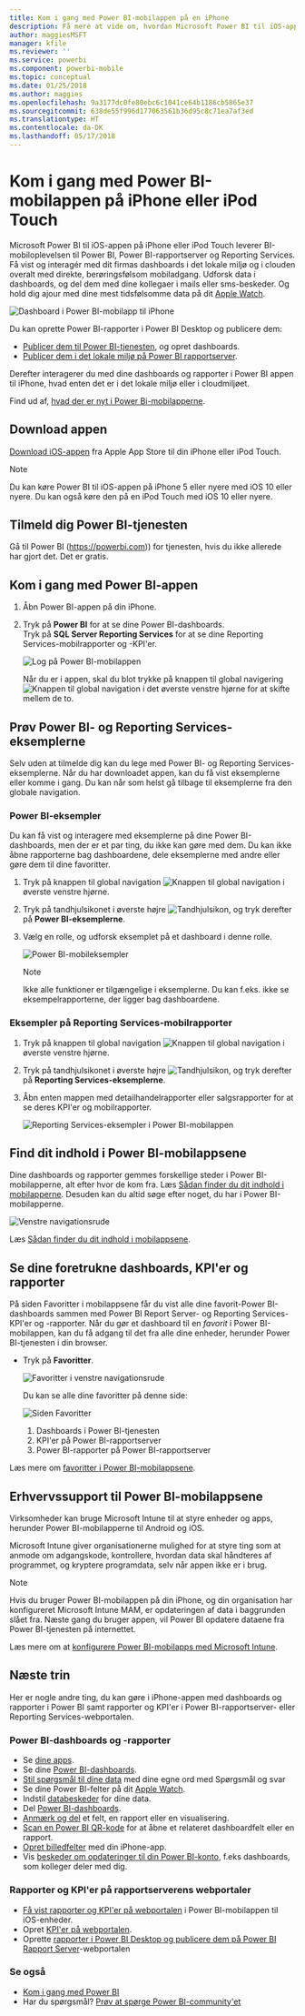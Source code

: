 ```yaml
---
title: Kom i gang med Power BI-mobilappen på en iPhone
description: Få mere at vide om, hvordan Microsoft Power BI til iOS-appen på iPhone giver dig Power BI med mobiladgang til oplysninger i det lokale miljø i virksomheden og i clouden.
author: maggiesMSFT
manager: kfile
ms.reviewer: ''
ms.service: powerbi
ms.component: powerbi-mobile
ms.topic: conceptual
ms.date: 01/25/2018
ms.author: maggies
ms.openlocfilehash: 9a3177dc0fe80ebc6c1041ce64b1186cb5865e37
ms.sourcegitcommit: 638de55f996d177063561b36d95c8c71ea7af3ed
ms.translationtype: HT
ms.contentlocale: da-DK
ms.lasthandoff: 05/17/2018
---
```

# <a name="get-started-with-the-power-bi-mobile-app-on-an-iphone-or-ipod-touch"></a>Kom i gang med Power BI-mobilappen på iPhone eller iPod Touch
Microsoft Power BI til iOS-appen på iPhone eller iPod Touch leverer BI-mobiloplevelsen til Power BI, Power BI-rapportserver og Reporting Services. Få vist og interagér med dit firmas dashboards i det lokale miljø og i clouden overalt med direkte, berøringsfølsom mobiladgang. Udforsk data i dashboards, og del dem med dine kollegaer i mails eller sms-beskeder. Og hold dig ajour med dine mest tidsfølsomme data på dit [Apple Watch](mobile-apple-watch.md).  

![Dashboard i Power BI-mobilapp til iPhone](media/mobile-iphone-app-get-started/power-bi-mobile-get-started-dash.png)

Du kan oprette Power BI-rapporter i Power BI Desktop og publicere dem:

* [Publicer dem til Power BI-tjenesten](service-get-started.md), og opret dashboards.
* [Publicer dem i det lokale miljø på Power BI rapportserver](report-server/quickstart-create-powerbi-report.md).

Derefter interagerer du med dine dashboards og rapporter i Power BI appen til iPhone, hvad enten det er i det lokale miljø eller i cloudmiljøet.

Find ud af, [hvad der er nyt i Power Bi-mobilapperne](mobile-whats-new-in-the-mobile-apps.md).

## <a name="download-the-app"></a>Download appen
[Download iOS-appen](http://go.microsoft.com/fwlink/?LinkId=522062 "Download iPhone-appen") fra Apple App Store til din iPhone eller iPod Touch.

> [!NOTE]
> Du kan køre Power BI til iOS-appen på iPhone 5 eller nyere med iOS 10 eller nyere. Du kan også køre den på en iPod Touch med iOS 10 eller nyere.
> 
> 

## <a name="sign-up-for-the-power-bi-service"></a>Tilmeld dig Power BI-tjenesten
Gå til Power BI (https://powerbi.com)) for tjenesten, hvis du ikke allerede har gjort det. Det er gratis.

## <a name="get-started-with-the-power-bi-app"></a>Kom i gang med Power BI-appen
1. Åbn Power BI-appen på din iPhone.
2. Tryk på **Power BI** for at se dine Power BI-dashboards.  
   Tryk på **SQL Server Reporting Services** for at se dine Reporting Services-mobilrapporter og -KPI'er.
   
   ![Log på Power BI-mobilappen](media/mobile-iphone-app-get-started/power-bi-connect-to-login.png)
   
   Når du er i appen, skal du blot trykke på knappen til global navigering ![Knappen til global navigation](media/mobile-iphone-app-get-started/power-bi-iphone-global-nav-button.png) i det øverste venstre hjørne for at skifte mellem de to. 

## <a name="try-the-power-bi-and-reporting-services-samples"></a>Prøv Power BI- og Reporting Services-eksemplerne
Selv uden at tilmelde dig kan du lege med Power BI- og Reporting Services-eksemplerne. Når du har downloadet appen, kan du få vist eksemplerne eller komme i gang. Du kan når som helst gå tilbage til eksemplerne fra den globale navigation.

### <a name="power-bi-samples"></a>Power BI-eksempler
Du kan få vist og interagere med eksemplerne på dine Power BI-dashboards, men der er et par ting, du ikke kan gøre med dem. Du kan ikke åbne rapporterne bag dashboardene, dele eksemplerne med andre eller gøre dem til dine favoritter.

1. Tryk på knappen til global navigation ![Knappen til global navigation](media/mobile-iphone-app-get-started/power-bi-iphone-global-nav-button.png) i øverste venstre hjørne.
2. Tryk på tandhjulsikonet i øverste højre ![Tandhjulsikon](media/mobile-iphone-app-get-started/power-bi-ios-gear-icon.png), og tryk derefter på **Power BI-eksemplerne**.
3. Vælg en rolle, og udforsk eksemplet på et dashboard i denne rolle.  
   
   ![Power BI-mobileksempler](media/mobile-iphone-app-get-started/power-bi-iphone-powerbi-samples.png)
   
   > [!NOTE]
   > Ikke alle funktioner er tilgængelige i eksemplerne. Du kan f.eks. ikke se eksempelrapporterne, der ligger bag dashboardene. 
   > 
   > 

### <a name="reporting-services-mobile-report-samples"></a>Eksempler på Reporting Services-mobilrapporter
1. Tryk på knappen til global navigation ![Knappen til global navigation](media/mobile-iphone-app-get-started/power-bi-iphone-global-nav-button.png) i øverste venstre hjørne.
2. Tryk på tandhjulsikonet i øverste højre ![Tandhjulsikon](media/mobile-iphone-app-get-started/power-bi-ios-gear-icon.png), og tryk derefter på **Reporting Services-eksemplerne**.
3. Åbn enten mappen med detailhandelrapporter eller salgsrapporter for at se deres KPI'er og mobilrapporter.
   
   ![Reporting Services-eksempler i Power BI-mobilappen](media/mobile-iphone-app-get-started/power-bi-iphone-ssrs-samples.png)

## <a name="find-your-content-in-the-power-bi-mobile-apps"></a>Find dit indhold i Power BI-mobilappsene
Dine dashboards og rapporter gemmes forskellige steder i Power BI-mobilapperne, alt efter hvor de kom fra. Læs [Sådan finder du dit indhold i mobilapperne](mobile-apps-find-content-mobile-devices.md). Desuden kan du altid søge efter noget, du har i Power BI-mobilapperne. 

![Venstre navigationsrude](media/mobile-iphone-app-get-started/power-bi-iphone-left-nav.png)

Læs [Sådan finder du dit indhold i mobilappsene](mobile-apps-find-content-mobile-devices.md).

## <a name="view-your-favorite-dashboards-kpis-and-reports"></a>Se dine foretrukne dashboards, KPI'er og rapporter
På siden Favoritter i mobilappsene får du vist alle dine favorit-Power BI-dashboards sammen med Power BI Report Server- og Reporting Services-KPI'er og -rapporter. Når du gør et dashboard til en *favorit* i Power BI-mobilappen, kan du få adgang til det fra alle dine enheder, herunder Power BI-tjenesten i din browser. 

* Tryk på **Favoritter**.
  
   ![Favoritter i venstre navigationsrude](media/mobile-iphone-app-get-started/power-bi-iphone-favorites-nav.png)
  
   Du kan se alle dine favoritter på denne side:
  
   ![Siden Favoritter](media/mobile-iphone-app-get-started/power-bi-iphone-faves-report-server-number-callouts.png)
  
  1. Dashboards i Power BI-tjenesten
  2. KPI'er på Power BI-rapportserver
  3. Power BI-rapporter på Power BI-rapportserver

Læs mere om [favoritter i Power BI-mobilappsene](mobile-apps-favorites.md).

## <a name="enterprise-support-for-the-power-bi-mobile-apps"></a>Erhvervssupport til Power BI-mobilappsene
Virksomheder kan bruge Microsoft Intune til at styre enheder og apps, herunder Power BI-mobilapperne til Android og iOS.

Microsoft Intune giver organisationerne mulighed for at styre ting som at anmode om adgangskode, kontrollere, hvordan data skal håndteres af programmet, og kryptere programdata, selv når appen ikke er i brug.

> [!NOTE]
> Hvis du bruger Power BI-mobilappen på din iPhone, og din organisation har konfigureret Microsoft Intune MAM, er opdateringen af data i baggrunden slået fra. Næste gang du bruger appen, vil Power BI opdatere dataene fra Power BI-tjenesten på internettet.
> 
> 

Læs mere om at [konfigurere Power BI-mobilapps med Microsoft Intune](service-admin-mobile-intune.md). 

## <a name="next-steps"></a>Næste trin
Her er nogle andre ting, du kan gøre i iPhone-appen med dashboards og rapporter i Power BI samt rapporter og KPI'er i Power BI-rapportserver- eller Reporting Services-webportalen.

### <a name="power-bi-dashboards-and-reports"></a>Power BI-dashboards og -rapporter
* Se [dine apps](service-install-use-apps.md).
* Se dine [Power BI-dashboards](mobile-apps-view-dashboard.md).
* [Stil spørgsmål til dine data](mobile-apps-ios-qna.md) med dine egne ord med Spørgsmål og svar
* Se dine Power BI-felter på dit [Apple Watch](mobile-apple-watch.md).
* Indstil [databeskeder](mobile-set-data-alerts-in-the-mobile-apps.md) for dine data.
* Del [Power BI-dashboards](mobile-share-dashboard-from-the-mobile-apps.md).
* [Anmærk og del](mobile-annotate-and-share-a-tile-from-the-mobile-apps.md) et felt, en rapport eller en visualisering.
* [Scan en Power BI QR-kode](mobile-apps-qr-code.md) for at åbne et relateret dashboardfelt eller en rapport.
* [Opret billedfelter](mobile-iphone-app-get-started.md) med din iPhone-app.
* Vis [beskeder om opdateringer til din Power BI-konto](mobile-apps-notification-center.md), f.eks dashboards, som kolleger deler med dig.

### <a name="reports-and-kpis-on-the-report-server-web-portals"></a>Rapporter og KPI'er på rapportserverens webportaler
* [Få vist rapporter og KPI'er på webportalen](mobile-app-ssrs-kpis-mobile-on-premises-reports.md) i Power BI-mobilappen til iOS-enheder.
* Opret [KPI'er på webportalen](https://docs.microsoft.com/sql/reporting-services/working-with-kpis-in-reporting-services).
* Oprette [rapporter i Power BI Desktop og publicere dem på Power BI Rapport Server](report-server/quickstart-create-powerbi-report.md)-webportalen

### <a name="see-also"></a>Se også
* [Kom i gang med Power BI](service-get-started.md)
* Har du spørgsmål? [Prøv at spørge Power BI-community'et](http://community.powerbi.com/)



